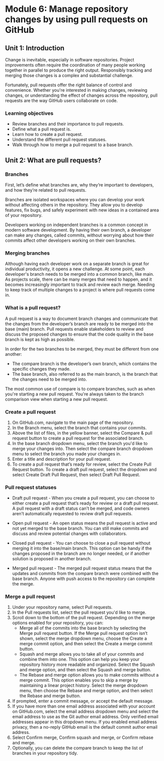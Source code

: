 # Module 6: Manage repository changes by using pull requests on GitHub

## Unit 1: Introduction
Change is inevitable, especially in software repositories. Project improvements often require the coordination of many people working together in parallel to produce the right output. Responsibly tracking and merging those changes is a complex and substantial challenge.

Fortunately, pull requests offer the right balance of control and convenience. Whether you're interested in making changes, reviewing changes, or understanding the effect of changes across the repository, pull requests are the way GitHub users collaborate on code.

### Learning objectives

- Review branches and their importance to pull requests.
- Define what a pull request is.
- Learn how to create a pull request.
- Understand the different pull request statuses.
- Walk through how to merge a pull request to a base branch.

## Unit 2: What are pull requests?

### Branches
First, let’s define what branches are, why they’re important to developers, and how they’re related to pull requests.

Branches are isolated workspaces where you can develop your work without affecting others in the repository. They allow you to develop features, fix bugs, and safely experiment with new ideas in a contained area of your repository.

Developers working on independent branches is a common concept in modern software development. By having their own branch, a developer can make any changes, called commits, without worrying about how their commits affect other developers working on their own branches.

### Merging branches
Although having each developer work on a separate branch is great for individual productivity, it opens a new challenge. At some point, each developer's branch needs to be merged into a common branch, like main. As projects scale, there can be many merges that need to happen, and it becomes increasingly important to track and review each merge. Needing to keep track of multiple changes to a project is where pull requests come in.

### What is a pull request?
A pull request is a way to document branch changes and communicate that the changes from the developer’s branch are ready to be merged into the base (main) branch. Pull requests enable stakeholders to review and discuss the proposed changes to ensure that the code quality in the base branch is kept as high as possible.

In order for the two branches to be merged, they must be different from one another:

- The compare branch is the developer’s own branch, which contains the specific changes they made.
- The base branch, also referred to as the main branch, is the branch that the changes need to be merged into.

The most common use of compare is to compare branches, such as when you're starting a new pull request. You're always taken to the branch comparison view when starting a new pull request.

### Create a pull request

1. On GitHub.com, navigate to the main page of the repository.
2. In the Branch menu, select the branch that contains your commits.
3. Above the list of files, in the yellow banner, select the Compare & pull request button to create a pull request for the associated branch.
4. In the base branch dropdown menu, select the branch you'd like to merge your changes into. Then select the compare branch dropdown menu to select the branch you made your changes in.
5. Enter a title and description for your pull request.
6. To create a pull request that’s ready for review, select the Create Pull Request button. To create a draft pull request, select the dropdown and select Create Draft Pull Request, then select Draft Pull Request.

### Pull request statuses
- Draft pull request - When you create a pull request, you can choose to either create a pull request that’s ready for review or a draft pull request. A pull request with a draft status can’t be merged, and code owners aren’t automatically requested to review draft pull requests.

- Open pull request - An open status means the pull request is active and not yet merged to the base branch. You can still make commits and discuss and review potential changes with collaborators.

- Closed pull request - You can choose to close a pull request without merging it into the base/main branch. This option can be handy if the changes proposed in the branch are no longer needed, or if another solution is proposed in another branch.

- Merged pull request - The merged pull request status means that the updates and commits from the compare branch were combined with the base branch. Anyone with push access to the repository can complete the merge.

### Merge a pull request
1. Under your repository name, select Pull requests.
2. In the Pull requests list, select the pull request you'd like to merge.
3. Scroll down to the bottom of the pull request. Depending on the merge options enabled for your repository, you can:
    - Merge all of the commits into the base branch by selecting the Merge pull request button. If the Merge pull request option isn’t shown, select the merge dropdown menu, choose the Create a merge commit option, and then select the Create a merge commit button.
    - Squash and merge allows you to take all of your commits and combine them into one. This option can help you keep your repository history more readable and organized. Select the Squash and merge option, and then select the Squash and merge button.
    - The Rebase and merge option allows you to make commits without a merge commit. This option enables you to skip a merge by maintaining a linear project history. Select the merge dropdown menu, then choose the Rebase and merge option, and then select the Rebase and merge button.
4. If prompted, enter a commit message, or accept the default message.
5. If you have more than one email address associated with your account on GitHub.com, select the email address dropdown menu and select the email address to use as the Git author email address. Only verified email addresses appear in this dropdown menu. If you enabled email address privacy, then a no-reply GitHub email is the default commit author email address.
6. Select Confirm merge, Confirm squash and merge, or Confirm rebase and merge.
7. Optionally, you can delete the compare branch to keep the list of branches in your repository tidy.
